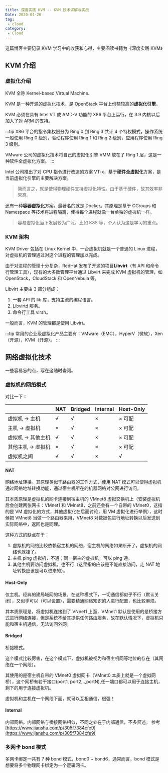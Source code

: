 ```yaml
---
title: 深度实践 KVM -- KVM 技术详解与实战
Date: 2020-04-26
tag:
 - cloud
category:
 - Cloud
---
```


这篇博客主要记录 KVM 学习中的收获和心得，主要阅读书籍为《深度实践 KVM》

<!-- more -->

## KVM 介绍

### 虚拟化介绍

KVM 全称 Kernel-based Virtual Machine.

KVM 是一种开源的虚拟化技术，是 OpenStack 平台上份额较高的**虚拟化引擎**。

KVM 必须在具有 Intel VT 或 AMD-V 功能的 X86 平台上运行，在 3.9 内核以后加入了对 ARM 的支持。

:::tip
X86 平台的指令集权限分为 Ring 0 到 Ring 3 共计 4 个特权模式，操作系统一般使用 Ring 0 级别，驱动程序使用 Ring 1 和 Ring 2 级别，应用程序使用 Ring 3 级别。

VMware 公司的虚拟化技术将自己的虚拟化引擎 VMM 放在了 Ring 1 层，这是一种软件全虚拟化方案。
:::

Intel 公司推出了对 CPU 指令进行改造的方案 VT-x，基于**硬件全虚拟化**方案，是当前虚拟化引擎的主要解决方案。

> 简而言之，就是使得物理硬件支持虚拟化特性。由于基于硬件，故其效率非常高。

还有一种**容器虚拟化**方案，最著名的就是 Docker。其原理是基于 CGroups 和 Namespace 等技术将进程隔离，使得每个进程就像一台单独的虚拟机一样。

> 容易虚拟化当下发展较为广泛，比如 K8S 等，个人认为这是学习的重点。

### KVM 架构

KVM Driver 包括在 Linux Kernel 中，一台虚拟机就是一个普通的 Linux 进程，对虚拟机的管理通过对这个进程的管理加以完成。

由于对进程的管理十分复杂，RedHat 发布了开源的项目**Libvirt**（有 API 和命令行管理工具），现有的大多数管理平台通过 Libvirt 来完成 KVM 虚拟机的管理，如 OpenStack，CloudStack 和 OpenNebula 等。

Libvirt 主要由 3 部分组成：

1. 一套 API 的 lib 库，支持主流的编程语言。
2. Libvirtd 服务。
3. 命令行工具 virsh。

一般而言，KVM 的管理都是使用 Libvirt。

:::tip
常用的企业级虚拟化产品主要有：VMware（EMC），HyperV（微软），Xen（开源），KVM（开源）。
:::

## 网络虚拟化技术

一些容易忘的点，写在这随时查阅。

### 虚拟机的网络模式

对比一下：

|   |NAT   |Bridged   |Internal   | Host-Only  |
|----|----|----|----|----|
| 虚拟机 -> 主机  | √  |  √ | ×  |  × 可配 |
| 主机 -> 虚拟机  | ×  | √  |  × |  × 可配 |
| 虚拟机 -> 其他主机  | √  |  √ | ×  |  × 可配 |
| 其他主机 -> 虚拟机  | ×  | √  |  × |  ×  可配|
| 虚拟机之间  |  √ | √  | ×  | √  |

#### NAT

网络地址转换。其原理类似于路由器的工作方式，使用 NAT 模式可以使得虚拟机通过网络地址转换功能，通过宿主机所在的机器网络对公网进行访问。

其本质原理是虚拟机的网卡连接到宿主机的 VMnet8 虚拟交换机上（安装虚拟机后会创建两张网卡：VMnet1 和 VMnet8，之前还会有一个自带的 VMnet0，这指的是 VM 虚拟化的方式，其他虚拟化在后面讨论，用 VM 虚拟化进行举例），这时候把 VMnet8 当做一个路由器来用，VMnet8 对数据包进行地址转换以后发送到实际网络中，返回也是同理。

这种方式的缺点在于：
1. 虚拟机的网络比较依赖宿主机的网络，宿主机的网络如果断开了，虚拟机的网络也就挂了。
2. 主机 ping 虚拟机，不通；同一宿主的虚拟机，可以 ping 通。
3. 其他主机要访问虚拟机，也不行（这里指的应该是不能直接访问，走 NAT 地址转换应该是可以进来的）。

#### Host-Only

仅主机。经典的建局域网的场景，在这种模式下，一切通信都似乎不行（默认关闭），又似乎可以（可以设置），需要精通网络知识的人进行配置，也比较麻烦。

其本质原理是，将虚拟机连接到了 VNnet1 上面，VMnet1 默认是使用的是桥接方式进行网络连接，但是系统不给其提供任何路由服务，故在默认情况下，虚拟机只能和宿主机通信，无法访问外网。

#### Bridged

桥接模式。

这个模式比较厉害，在这个模式下，虚拟机被视为和宿主机同等地位的存在（其网络在一个网段）。

其使用的是宿主机自带的 VMnet0 虚拟网卡（VMnet0 本质上就是一个虚拟网桥），这个网桥有若干接口(port1, port2,..,portN),任一端口都可以用于连接主机，剩下的用于连接虚拟机。

虚拟机和主机在一个网段下面，就可以互相通信，很强！

#### Internal

内部网络。内部网络与桥接网络相似，不同之处在于内部通信，不多赘述。
参考 [https://www.jianshu.com/p/305f7384cfe9](https://www.jianshu.com/p/305f7384cfe9)

### 多网卡 bond 模式

多网卡绑定一共有 7 种 bond 模式，bond0 ~ bond6，通常而言，bond 模式是想要将多个物理网卡绑定为一个逻辑网卡。


